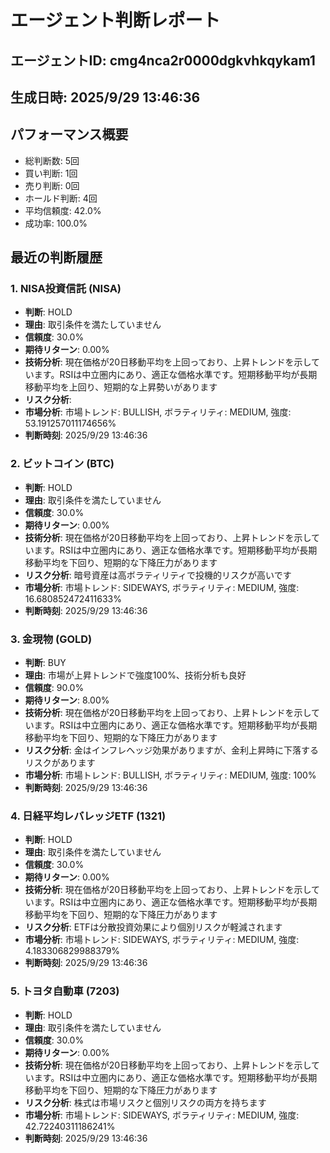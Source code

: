 # エージェント判断レポート

## エージェントID: cmg4nca2r0000dgkvhkqykam1
## 生成日時: 2025/9/29 13:46:36

## パフォーマンス概要
- 総判断数: 5回
- 買い判断: 1回
- 売り判断: 0回
- ホールド判断: 4回
- 平均信頼度: 42.0%
- 成功率: 100.0%

## 最近の判断履歴

### 1. NISA投資信託 (NISA)
- **判断**: HOLD
- **理由**: 取引条件を満たしていません
- **信頼度**: 30.0%
- **期待リターン**: 0.00%
- **技術分析**: 現在価格が20日移動平均を上回っており、上昇トレンドを示しています。RSIは中立圏内にあり、適正な価格水準です。短期移動平均が長期移動平均を上回り、短期的な上昇勢いがあります
- **リスク分析**: 
- **市場分析**: 市場トレンド: BULLISH, ボラティリティ: MEDIUM, 強度: 53.191257011174656%
- **判断時刻**: 2025/9/29 13:46:36

### 2. ビットコイン (BTC)
- **判断**: HOLD
- **理由**: 取引条件を満たしていません
- **信頼度**: 30.0%
- **期待リターン**: 0.00%
- **技術分析**: 現在価格が20日移動平均を上回っており、上昇トレンドを示しています。RSIは中立圏内にあり、適正な価格水準です。短期移動平均が長期移動平均を下回り、短期的な下降圧力があります
- **リスク分析**: 暗号資産は高ボラティリティで投機的リスクが高いです
- **市場分析**: 市場トレンド: SIDEWAYS, ボラティリティ: MEDIUM, 強度: 16.680852472411633%
- **判断時刻**: 2025/9/29 13:46:36

### 3. 金現物 (GOLD)
- **判断**: BUY
- **理由**: 市場が上昇トレンドで強度100%、技術分析も良好
- **信頼度**: 90.0%
- **期待リターン**: 8.00%
- **技術分析**: 現在価格が20日移動平均を上回っており、上昇トレンドを示しています。RSIは中立圏内にあり、適正な価格水準です。短期移動平均が長期移動平均を下回り、短期的な下降圧力があります
- **リスク分析**: 金はインフレヘッジ効果がありますが、金利上昇時に下落するリスクがあります
- **市場分析**: 市場トレンド: BULLISH, ボラティリティ: MEDIUM, 強度: 100%
- **判断時刻**: 2025/9/29 13:46:36

### 4. 日経平均レバレッジETF (1321)
- **判断**: HOLD
- **理由**: 取引条件を満たしていません
- **信頼度**: 30.0%
- **期待リターン**: 0.00%
- **技術分析**: 現在価格が20日移動平均を上回っており、上昇トレンドを示しています。RSIは中立圏内にあり、適正な価格水準です。短期移動平均が長期移動平均を下回り、短期的な下降圧力があります
- **リスク分析**: ETFは分散投資効果により個別リスクが軽減されます
- **市場分析**: 市場トレンド: SIDEWAYS, ボラティリティ: MEDIUM, 強度: 4.183306829988379%
- **判断時刻**: 2025/9/29 13:46:36

### 5. トヨタ自動車 (7203)
- **判断**: HOLD
- **理由**: 取引条件を満たしていません
- **信頼度**: 30.0%
- **期待リターン**: 0.00%
- **技術分析**: 現在価格が20日移動平均を上回っており、上昇トレンドを示しています。RSIは中立圏内にあり、適正な価格水準です。短期移動平均が長期移動平均を下回り、短期的な下降圧力があります
- **リスク分析**: 株式は市場リスクと個別リスクの両方を持ちます
- **市場分析**: 市場トレンド: SIDEWAYS, ボラティリティ: MEDIUM, 強度: 42.72240311186241%
- **判断時刻**: 2025/9/29 13:46:36


